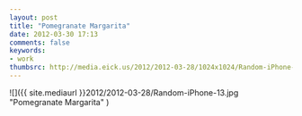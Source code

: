 ```yaml
---
layout: post
title: "Pomegranate Margarita"
date: 2012-03-30 17:13
comments: false
keywords:
- work
thumbsrc: http://media.eick.us/2012/2012-03-28/1024x1024/Random-iPhone-13.jpg
---
```



![]({{ site.mediaurl }}2012/2012-03-28/Random-iPhone-13.jpg "Pomegranate Margarita" )

